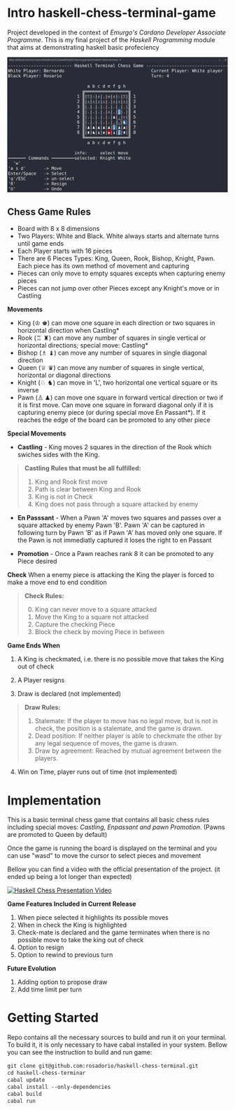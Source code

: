 # Intro haskell-chess-terminal-game

Project developed in the context of *Emurgo's Cardano Developer Associate Programme*. This is my final project of the *Haskell Programming* module that aims at demonstrating haskell basic profeciency


![Process](demo.png)



## Chess Game Rules

- Board with 8 x 8 dimensions 
- Two Players: White and Black. White always starts and alternate turns until game ends
- Each Player starts with 16 pieces
- There are 6 Pieces Types: King, Queen, Rook, Bishop, Knight, Pawn. Each piece has its own method of movement and capturing
- Pieces can only move to empty squares excepts when capturing enemy pieces
- Pieces can not jump over other Pieces except any Knight's move or in Castling  

**Movements**

- King (♔ ♚)   can move one square in each direction or two squares in horizontal direction when Castling*
- Rook (♖ ♜)  can move any number of squares in single vertical or horizontal directions; special move: Castling*
- Bishop (♗ ♝) can move any number of squares in single diagonal direction
- Queen (♕ ♛) can move any number of squares in single vertical, horizontal or diagonal directions 
- Knight (♘ ♞) can move in 'L', two horizontal one vertical square or its inverse 
- Pawn (♙ ♟) can move one square in forward vertical direction or two if it is first move. Can move one square in forward diagonal only if it is capturing enemy piece (or during special move En Passant*). If it reaches the edge of the board can be promoted to any other piece 

**Special Movements** 

- **Castling** - King moves 2 squares in the direction of the Rook which swiches sides with the King. 

>**Castling Rules that must be all fulfilled:**
>
>1. King and Rook first move
>2. Path is clear between King and Rook
>3. King is not in Check
>4. King does not pass through a square attacked by enemy


- **En Passsant** - When a Pawn 'A' moves two squares and passes over a square attacked by enemy Pawn 'B'. Pawn 'A' can be captured in following turn by Pawn 'B' as if Pawn 'A' has moved only one square. If the Pawn is not immediatly captured it loses the right to en Passant 
                     
- **Promotion** - Once a Pawn reaches rank 8 it can be promoted to any Piece desired 



**Check** When a enemy piece is attacking the King the player is forced to make a move end to end condition

>  **Check Rules:**
>
>0. King can never move to a square attacked
>1. Move the King to a square not attacked
>2. Capture the checking Piece
>3. Block the check by moving Piece in between

**Game Ends When**

1. A King is checkmated, i.e. there is no possible move that takes the King out of check 

2. A Player resigns 

3. Draw is declared (not implemented)

>  **Draw Rules:**
>
> 1. Stalemate: If the player to move has no legal move, but is not in check, the position is a stalemate, and the game is drawn.
> 2. Dead position: If neither player is able to checkmate the other by any legal sequence of moves, the game is drawn.
> 3. Draw by agreement: Reached by mutual agreement between the players. 


4. Win on Time, player runs out of time (not implemented)

# Implementation

This is a basic terminal chess game that contains all basic chess rules including special moves: *Castling, Enpassant and pawn Promotion*. 
(Pawns are promoted to Queen by default)

Once the game is running the board is displayed on the terminal and you can use "wasd" to move the cursor to select pieces and movement

Bellow you can find a video with the official presentation of the project. (it ended up being a lot longer than expected)

[![Haskell Chess Presentation Video](https://img.youtube.com/vi/sClJghPKrms/0.jpg)](https://www.youtube.com/watch?v=sClJghPKrms)

**Game Features Included in Current Release**
1. When piece selected it highlights its possible moves
2. When in check the King is highlighted
3. Check-mate is declared and the game terminates when there is no possible move to take the king out of check 
4. Option to resign
5. Option to rewind to previous turn 


**Future Evolution**
1. Adding option to propose draw
2. Add time limit per turn 



# Getting Started 
Repo contains all the necessary sources to build and run it on your terminal. To build it, it is only necessary to have cabal installed in your system. Bellow you can see the instruction to build and run game:

 ```consol
 git clone git@github.com:rosadorio/haskell-chess-terminal.git
 cd haskell-chess-terminar
 cabal update 
 cabal install --only-dependencies
 cabal build
 cabal run
 ```





